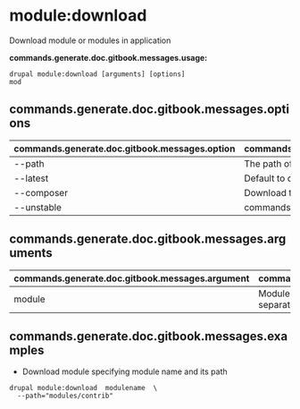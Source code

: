 # module:download
Download module or modules in application

**commands.generate.doc.gitbook.messages.usage:**
```
drupal module:download [arguments] [options]
mod
```

## commands.generate.doc.gitbook.messages.options
commands.generate.doc.gitbook.messages.option | commands.generate.doc.gitbook.messages.details
-------|-------------
--path | The path of the contrib project
--latest | Default to download most recent version
--composer | Download the module using Composer
--unstable | commands.module.install.options.unstable

## commands.generate.doc.gitbook.messages.arguments
commands.generate.doc.gitbook.messages.argument | commands.generate.doc.gitbook.messages.details
---------|-------------
module | Module or modules to be enabled should be separated by a space

## commands.generate.doc.gitbook.messages.examples
* Download module specifying module name and its path
```
drupal module:download  modulename  \
  --path="modules/contrib"
```
